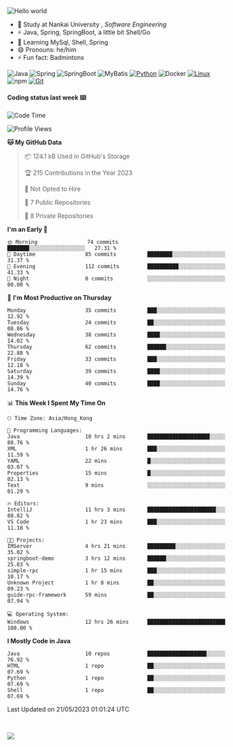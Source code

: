 

<img src="https://raw.githubusercontent.com/sagar-viradiya/sagar-viradiya/master/resources/banner.png" alt="Hello world">


<br/>


- 🍻  Study at Nankai University , _Software Engineering_
- ⚡  Java, Spring, SpringBoot, a little bit Shell/Go
- 🌱 Learning MySql, Shell, Spring
- 😄 Pronouns: he/him
- ⚡ Fun fact: Badmintons

![Java](https://img.shields.io/badge/-Java-007396?style=flat-square&logo=java&logoColor=ffffff)
![Spring](https://img.shields.io/badge/-Spring-green)
![SpringBoot](https://img.shields.io/badge/-SpringBoot-green)
![MyBatis](https://img.shields.io/badge/-MyBatis-yellowgreen)
[![Python](https://img.shields.io/badge/-Python-3776AB?style=flat-square&logo=python&logoColor=ffffff)](https://www.python.org/)
![Docker](https://img.shields.io/badge/Docker-2496ED?style=flat-square&logo=docker&logoColor=ffffff)
[![Linux](https://img.shields.io/badge/-Linux-333333?style=flat-square&logo=linux&logoColor=white)](https://www.linuxfoundation.org/)
![npm](https://img.shields.io/badge/-NPM-CB3837?style=flat-square&logo=npm&logoColor=white)
[![Git](https://img.shields.io/badge/-Git-f05032?style=flat-square&logo=git&logoColor=white)](https://git-scm.com/)

#### Coding status last week ⌨️

<!--START_SECTION:waka-->
![Code Time](http://img.shields.io/badge/Code%20Time-184%20hrs%2048%20mins-blue)

![Profile Views](http://img.shields.io/badge/Profile%20Views-0-blue)

**🐱 My GitHub Data** 

> 📦 124.1 kB Used in GitHub's Storage 
 > 
> 🏆 215 Contributions in the Year 2023
 > 
> 🚫 Not Opted to Hire
 > 
> 📜 7 Public Repositories 
 > 
> 🔑 8 Private Repositories 
 > 
**I'm an Early 🐤** 

```text
🌞 Morning                74 commits          ███████░░░░░░░░░░░░░░░░░░   27.31 % 
🌆 Daytime                85 commits          ████████░░░░░░░░░░░░░░░░░   31.37 % 
🌃 Evening                112 commits         ██████████░░░░░░░░░░░░░░░   41.33 % 
🌙 Night                  0 commits           ░░░░░░░░░░░░░░░░░░░░░░░░░   00.00 % 
```
📅 **I'm Most Productive on Thursday** 

```text
Monday                   35 commits          ███░░░░░░░░░░░░░░░░░░░░░░   12.92 % 
Tuesday                  24 commits          ██░░░░░░░░░░░░░░░░░░░░░░░   08.86 % 
Wednesday                38 commits          ████░░░░░░░░░░░░░░░░░░░░░   14.02 % 
Thursday                 62 commits          ██████░░░░░░░░░░░░░░░░░░░   22.88 % 
Friday                   33 commits          ███░░░░░░░░░░░░░░░░░░░░░░   12.18 % 
Saturday                 39 commits          ████░░░░░░░░░░░░░░░░░░░░░   14.39 % 
Sunday                   40 commits          ████░░░░░░░░░░░░░░░░░░░░░   14.76 % 
```


📊 **This Week I Spent My Time On** 

```text
🕑︎ Time Zone: Asia/Hong_Kong

💬 Programming Languages: 
Java                     10 hrs 2 mins       ████████████████████░░░░░   80.76 % 
XML                      1 hr 26 mins        ███░░░░░░░░░░░░░░░░░░░░░░   11.59 % 
YAML                     22 mins             █░░░░░░░░░░░░░░░░░░░░░░░░   03.07 % 
Properties               15 mins             █░░░░░░░░░░░░░░░░░░░░░░░░   02.13 % 
Text                     9 mins              ░░░░░░░░░░░░░░░░░░░░░░░░░   01.29 % 

🔥 Editors: 
IntelliJ                 11 hrs 3 mins       ██████████████████████░░░   88.82 % 
VS Code                  1 hr 23 mins        ███░░░░░░░░░░░░░░░░░░░░░░   11.18 % 

🐱‍💻 Projects: 
IMServer                 4 hrs 21 mins       █████████░░░░░░░░░░░░░░░░   35.02 % 
springboot-demo          3 hrs 12 mins       ██████░░░░░░░░░░░░░░░░░░░   25.83 % 
simple-rpc               1 hr 15 mins        ███░░░░░░░░░░░░░░░░░░░░░░   10.17 % 
Unknown Project          1 hr 8 mins         ██░░░░░░░░░░░░░░░░░░░░░░░   09.23 % 
guide-rpc-framework      59 mins             ██░░░░░░░░░░░░░░░░░░░░░░░   07.94 % 

💻 Operating System: 
Windows                  12 hrs 26 mins      █████████████████████████   100.00 % 
```

**I Mostly Code in Java** 

```text
Java                     10 repos            ███████████████████░░░░░░   76.92 % 
HTML                     1 repo              ██░░░░░░░░░░░░░░░░░░░░░░░   07.69 % 
Python                   1 repo              ██░░░░░░░░░░░░░░░░░░░░░░░   07.69 % 
Shell                    1 repo              ██░░░░░░░░░░░░░░░░░░░░░░░   07.69 % 
```




 Last Updated on 21/05/2023 01:01:24 UTC
<!--END_SECTION:waka-->

<br/>

![](https://github-profile-trophy.vercel.app/?username=quincysky&column=7)







